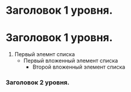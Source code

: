 # Заголовок 1 уровня.

# Заголовок 1 уровня.

1. Первый элемнт списка 
   - Первый вложенный элемент списка 
	 - Второй вложенный элемент списка
  
  ### Заголовок 2 уровня.
